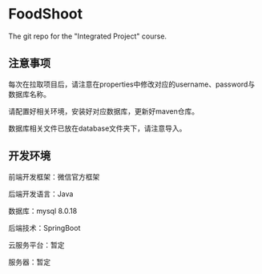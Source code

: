 # FoodShoot
The git repo for the "Integrated Project" course.

## 注意事项
  
  每次在拉取项目后，请注意在properties中修改对应的username、password与数据库名称。
  
  请配置好相关环境，安装好对应数据库，更新好maven仓库。
  
  数据库相关文件已放在database文件夹下，请注意导入。
  
## 开发环境

  前端开发框架：微信官方框架
  
  后端开发语言：Java
  
  数据库：mysql 8.0.18
  
  后端技术：SpringBoot
  
  云服务平台：暂定
  
  服务器：暂定
